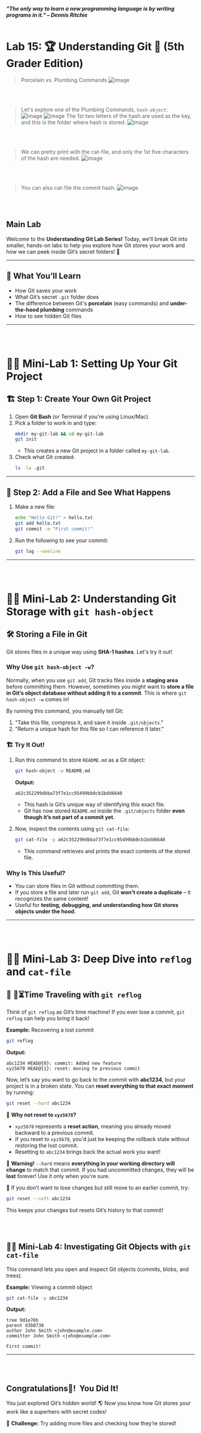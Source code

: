 ***"The only way to learn a new programming language is by writing programs in it." – Dennis Ritchie***
<br><br>

# Lab 15: 🏆 Understanding Git 🚀 (5th Grader Edition)

>Porcelain vs. Plumbing Commands
![image](https://github.com/user-attachments/assets/0921076a-76b1-4154-a5a2-64f4f25c479a)

<br><br>
>Let's explore one of the Plumbing Commands, `hash-object`: \
![image](https://github.com/user-attachments/assets/64cf17a3-a5be-43c0-8533-4648f12e9592)
![image](https://github.com/user-attachments/assets/d832be97-afe9-4f78-9014-5e5273b83925)
>The 1st two letters of the hash are used as the key, and this is the folder where hash is stored.
![image](https://github.com/user-attachments/assets/8869d82a-736d-4f47-923e-8f2581ab9496)

<br><br>
>We can pretty print with the cat-file, and only the 1st five characters of the hash are needed.
![image](https://github.com/user-attachments/assets/29c2e4bc-6dc1-4924-a227-2f1cb71d9ffc)

<br><br>
>You can also cat-file the commit hash.
![image](https://github.com/user-attachments/assets/92de275b-270b-423e-a8f6-65460f248e3c)

<br><br>
## Main Lab
Welcome to the **Understanding Git Lab Series!** Today, we’ll break Git into smaller, hands-on labs to help you explore how Git stores your work and how we can peek inside Git’s secret folders! 🤩

---

## 🎯 What You’ll Learn

- How Git saves your work
- What Git’s secret `.git` folder does
- The difference between Git's **porcelain** (easy commands) and **under-the-hood plumbing** commands
- How to see hidden Git files

---

<br><br>
# 🕵️‍♂️ Mini-Lab 1: Setting Up Your Git Project

## 🏗️ Step 1: Create Your Own Git Project

1. Open **Git Bash** (or Terminal if you're using Linux/Mac).
2. Pick a folder to work in and type:
   ```bash
   mkdir my-git-lab && cd my-git-lab
   git init
   ```
   - This creates a new Git project in a folder called `my-git-lab`.
3. Check what Git created:
   ```bash
   ls -la .git
   ```

---

## 🔎 Step 2: Add a File and See What Happens

1. Make a new file:
   ```bash
   echo "Hello Git!" > hello.txt
   git add hello.txt
   git commit -m "First commit!"
   ```
2. Run the following to see your commit:
   ```bash
   git log --oneline
   ```

---

<br><br>
# 🕵️‍♂️ Mini-Lab 2: Understanding Git Storage with `git hash-object`

## 🛠️ Storing a File in Git

Git stores files in a unique way using **SHA-1 hashes**. Let's try it out!

### Why Use `git hash-object -w`?

Normally, when you use `git add`, Git tracks files inside a **staging area** before committing them. However, sometimes you might want to **store a file in Git’s object database without adding it to a commit**. This is where `git hash-object -w` comes in!

By running this command, you manually tell Git:

1. "Take this file, compress it, and save it inside `.git/objects`."
2. "Return a unique hash for this file so I can reference it later."

### 🏗️ Try It Out!

1. Run this command to store `README.md` as a Git object:

   ```bash
   git hash-object -w README.md
   ```

   **Output:**

   ```
   a62c352299dbba73f7e1cc95499bb0cb1bdd6640
   ```

   - This hash is Git’s unique way of identifying this exact file.
   - Git has now stored `README.md` inside the `.git/objects` folder **even though it’s not part of a commit yet**.

2. Now, inspect the contents using `git cat-file`:

   ```bash
   git cat-file -p a62c352299dbba73f7e1cc95499bb0cb1bdd6640
   ```

   - This command retrieves and prints the exact contents of the stored file.

### Why Is This Useful?

- You can store files in Git without committing them.
- If you store a file and later run `git add`, Git **won't create a duplicate** – it recognizes the same content!
- Useful for **testing, debugging, and understanding how Git stores objects under the hood**.

---

<br><br>
# 🕵️‍♂️ Mini-Lab 3: Deep Dive into `reflog` and `cat-file`

## 🔄 🚗⏳Time Traveling with `git reflog`

Think of `git reflog` as Git’s time machine! If you ever lose a commit, `git reflog` can help you bring it back!

**Example:** Recovering a lost commit

```bash
git reflog
```

**Output:**

```
abc1234 HEAD@{0}: commit: Added new feature
xyz5678 HEAD@{1}: reset: moving to previous commit
```

Now, let’s say you want to go back to the commit with **abc1234**, but your project is in a broken state. You can **reset everything to that exact moment** by running:

```bash
git reset --hard abc1234
```

🚨 **Why not reset to `xyz5678`?**

- `xyz5678` represents a **reset action**, meaning you already moved backward to a previous commit.
- If you reset to `xyz5678`, you'd just be keeping the rollback state without restoring the lost commit.
- Resetting to `abc1234` brings back the actual work you want!

🚨 **Warning!** `--hard` means **everything in your working directory will change** to match that commit. If you had uncommitted changes, they will be **lost** forever! Use it only when you're sure.

🔄 If you don’t want to lose changes but still move to an earlier commit, try:

```bash
git reset --soft abc1234
```

This keeps your changes but resets Git’s history to that commit!

<br><br>
## 🕵️‍♂️ Mini-Lab 4: Investigating Git Objects with `git cat-file`

This command lets you open and inspect Git objects (commits, blobs, and trees).

**Example:** Viewing a commit object

```bash
git cat-file -p abc1234
```

**Output:**

```
tree 9d1e76b
parent d3b0738
author John Smith <john@example.com>
committer John Smith <john@example.com>

First commit!
```

---

<br><br>
## Congratulations🎉!  You Did It!

You just explored Git’s hidden world! 🌎 Now you know how Git stores your work like a superhero with secret codes!

🚀 **Challenge:** Try adding more files and checking how they’re stored!
